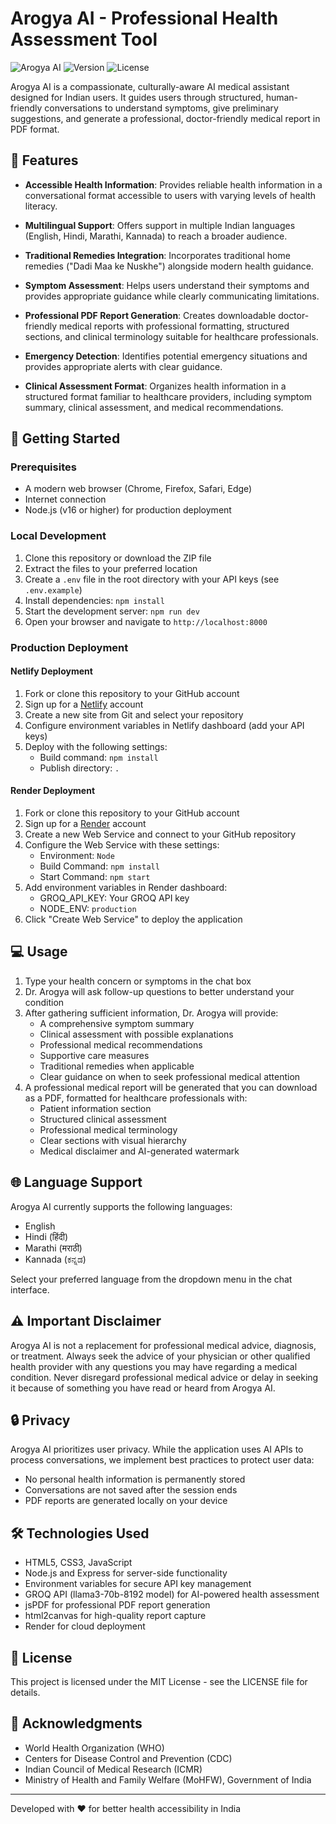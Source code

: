 # Arogya AI - Professional Health Assessment Tool

![Arogya AI](https://img.shields.io/badge/Arogya-AI-4285f4)
![Version](https://img.shields.io/badge/version-1.0.0-green)
![License](https://img.shields.io/badge/license-MIT-blue)

Arogya AI is a compassionate, culturally-aware AI medical assistant designed for Indian users. It guides users through structured, human-friendly conversations to understand symptoms, give preliminary suggestions, and generate a professional, doctor-friendly medical report in PDF format.

## 🌟 Features

- **Accessible Health Information**: Provides reliable health information in a conversational format accessible to users with varying levels of health literacy.

- **Multilingual Support**: Offers support in multiple Indian languages (English, Hindi, Marathi, Kannada) to reach a broader audience.

- **Traditional Remedies Integration**: Incorporates traditional home remedies ("Dadi Maa ke Nuskhe") alongside modern health guidance.

- **Symptom Assessment**: Helps users understand their symptoms and provides appropriate guidance while clearly communicating limitations.

- **Professional PDF Report Generation**: Creates downloadable doctor-friendly medical reports with professional formatting, structured sections, and clinical terminology suitable for healthcare professionals.

- **Emergency Detection**: Identifies potential emergency situations and provides appropriate alerts with clear guidance.

- **Clinical Assessment Format**: Organizes health information in a structured format familiar to healthcare providers, including symptom summary, clinical assessment, and medical recommendations.

## 🚀 Getting Started

### Prerequisites

- A modern web browser (Chrome, Firefox, Safari, Edge)
- Internet connection
- Node.js (v16 or higher) for production deployment

### Local Development

1. Clone this repository or download the ZIP file
2. Extract the files to your preferred location
3. Create a `.env` file in the root directory with your API keys (see `.env.example`)
4. Install dependencies: `npm install`
5. Start the development server: `npm run dev`
6. Open your browser and navigate to `http://localhost:8000`

### Production Deployment

#### Netlify Deployment

1. Fork or clone this repository to your GitHub account
2. Sign up for a [Netlify](https://www.netlify.com/) account
3. Create a new site from Git and select your repository
4. Configure environment variables in Netlify dashboard (add your API keys)
5. Deploy with the following settings:
   - Build command: `npm install`
   - Publish directory: `.`

#### Render Deployment

1. Fork or clone this repository to your GitHub account
2. Sign up for a [Render](https://render.com/) account
3. Create a new Web Service and connect to your GitHub repository
4. Configure the Web Service with these settings:
   - Environment: `Node`
   - Build Command: `npm install`
   - Start Command: `npm start`
5. Add environment variables in Render dashboard:
   - GROQ_API_KEY: Your GROQ API key
   - NODE_ENV: `production`
6. Click "Create Web Service" to deploy the application

## 💻 Usage

1. Type your health concern or symptoms in the chat box
2. Dr. Arogya will ask follow-up questions to better understand your condition
3. After gathering sufficient information, Dr. Arogya will provide:
   - A comprehensive symptom summary
   - Clinical assessment with possible explanations
   - Professional medical recommendations
   - Supportive care measures
   - Traditional remedies when applicable
   - Clear guidance on when to seek professional medical attention
4. A professional medical report will be generated that you can download as a PDF, formatted for healthcare professionals with:
   - Patient information section
   - Structured clinical assessment
   - Professional medical terminology
   - Clear sections with visual hierarchy
   - Medical disclaimer and AI-generated watermark

## 🌐 Language Support

Arogya AI currently supports the following languages:

- English
- Hindi (हिंदी)
- Marathi (मराठी)
- Kannada (ಕನ್ನಡ)

Select your preferred language from the dropdown menu in the chat interface.

## ⚠️ Important Disclaimer

Arogya AI is not a replacement for professional medical advice, diagnosis, or treatment. Always seek the advice of your physician or other qualified health provider with any questions you may have regarding a medical condition. Never disregard professional medical advice or delay in seeking it because of something you have read or heard from Arogya AI.

## 🔒 Privacy

Arogya AI prioritizes user privacy. While the application uses AI APIs to process conversations, we implement best practices to protect user data:

- No personal health information is permanently stored
- Conversations are not saved after the session ends
- PDF reports are generated locally on your device

## 🛠️ Technologies Used

- HTML5, CSS3, JavaScript
- Node.js and Express for server-side functionality
- Environment variables for secure API key management
- GROQ API (llama3-70b-8192 model) for AI-powered health assessment
- jsPDF for professional PDF report generation
- html2canvas for high-quality report capture
- Render for cloud deployment

## 📄 License

This project is licensed under the MIT License - see the LICENSE file for details.

## 🙏 Acknowledgments

- World Health Organization (WHO)
- Centers for Disease Control and Prevention (CDC)
- Indian Council of Medical Research (ICMR)
- Ministry of Health and Family Welfare (MoHFW), Government of India

---

Developed with ❤️ for better health accessibility in India